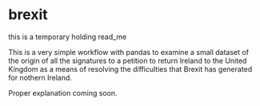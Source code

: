 # brexit

this is a temporary holding read_me

This is a very simple workflow with pandas to examine a small dataset of the origin of all the signatures to a petition to return Ireland
to the United Kingdom as a means of resolving the difficulties that Brexit has generated for nothern Ireland.

Proper explanation coming soon.
